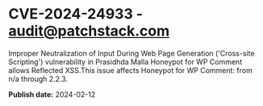 # CVE-2024-24933 - audit@patchstack.com

Improper Neutralization of Input During Web Page Generation ('Cross-site Scripting') vulnerability in Prasidhda Malla Honeypot for WP Comment allows Reflected XSS.This issue affects Honeypot for WP Comment: from n/a through 2.2.3.



**Publish date:** 2024-02-12
